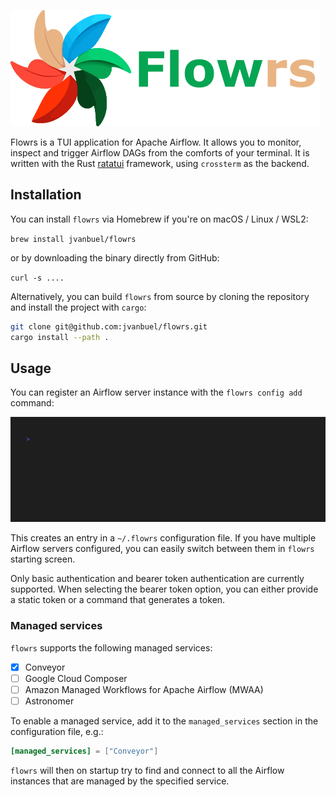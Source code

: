 ![flowrs_logo](./image/README/1683789045509.png)

Flowrs is a TUI application for Apache Airflow. It allows you to monitor, inspect and trigger Airflow DAGs from the comforts of your terminal. It is written with the Rust [ratatui](https://github.com/tui-rs-revival/ratatui) framework, using `crossterm` as the backend.

## Installation

You can install `flowrs` via Homebrew if you're on macOS / Linux / WSL2:

`brew install jvanbuel/flowrs`

or by downloading the binary directly from GitHub:

`curl -s ....`

Alternatively, you can build `flowrs` from source by cloning the repository and install the project with `cargo`:

```bash
git clone git@github.com:jvanbuel/flowrs.git
cargo install --path .
```

## Usage

You can register an Airflow server instance with the `flowrs config add` command:

![flowrs config add demo](./vhs/add_config.gif)

This creates an entry in a `~/.flowrs` configuration file. If you have multiple Airflow servers configured, you can easily switch between them in `flowrs` starting screen.

Only basic authentication and bearer token authentication are currently supported. When selecting the bearer token option, you can either provide a static token or a command that generates a token.

### Managed services

`flowrs` supports the following managed services:

- [x] Conveyor
- [ ] Google Cloud Composer
- [ ] Amazon Managed Workflows for Apache Airflow (MWAA)
- [ ] Astronomer

To enable a managed service, add it to the `managed_services` section in the configuration file, e.g.:

```toml
[managed_services] = ["Conveyor"]
```

`flowrs` will then on startup try to find and connect to all the Airflow instances that are managed by the specified service.
